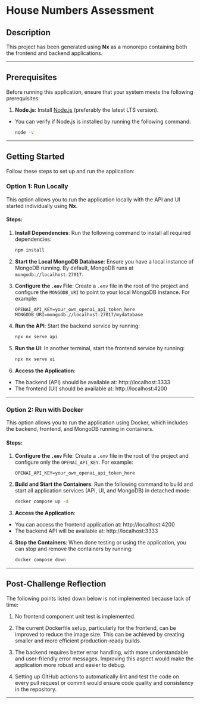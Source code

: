 # House Numbers Assessment

## Description
This project has been generated using **Nx** as a monorepo containing both the frontend and backend applications.

---

## Prerequisites
Before running this application, ensure that your system meets the following prerequisites:
1. **Node.js**: Install [Node.js](https://nodejs.org/) (preferably the latest LTS version).
  - You can verify if Node.js is installed by running the following command:
    ```bash
    node -v
    ```

---

## Getting Started

Follow these steps to set up and run the application:

### **Option 1: Run Locally**

This option allows you to run the application locally with the API and UI started individually using **Nx**.

#### **Steps**:
1. **Install Dependencies**:
   Run the following command to install all required dependencies:
   ```bash
   npm install
   ```

2. **Start the Local MongoDB Database**:
   Ensure you have a local instance of MongoDB running. By default, MongoDB runs at `mongodb://localhost:27017`.

3. **Configure the `.env` File**:
   Create a `.env` file in the root of the project and configure the `MONGODB_URI` to point to your local MongoDB instance. For example:

   ```env
   OPENAI_API_KEY=your_own_openai_api_token_here
   MONGODB_URI=mongodb://localhost:27017/mydatabase
   ```

4. **Run the API**:
   Start the backend service by running:
   ```bash
   npx nx serve api
   ```

5. **Run the UI**:
   In another terminal, start the frontend service by running:
   ```bash
   npx nx serve ui
   ```

6. **Access the Application**:
  - The backend (API) should be available at: http://localhost:3333
  - The frontend (UI) should be available at: http://localhost:4200

---

### **Option 2: Run with Docker**

This option allows you to run the application using Docker, which includes the backend, frontend, and MongoDB running in containers.

#### **Steps**:

1. **Configure the `.env` File**:
   Create a `.env` file in the root of the project and configure only the `OPENAI_API_KEY`. For example:

   ```env
   OPENAI_API_KEY=your_own_openai_api_token_here
   ```
   
2. **Build and Start the Containers**:
   Run the following command to build and start all application services (API, UI, and MongoDB) in detached mode:
   ```bash
   docker compose up -d
   ```

3. **Access the Application**:
  - You can access the frontend application at: http://localhost:4200
  - The backend API will be available at: http://localhost:3333

4. **Stop the Containers**:
   When done testing or using the application, you can stop and remove the containers by running:
   ```bash
   docker compose down
   ```

---

## Post-Challenge Reflection

The following points listed down below is not implemented because lack of time:

1. No frontend component unit test is implemented.

2. The current Dockerfile setup, particularly for the frontend, can be improved to reduce the image size. This can be achieved by creating smaller and more efficient production-ready builds.

3. The backend requires better error handling, with more understandable and user-friendly error messages. Improving this aspect would make the application more robust and easier to debug.

4. Setting up GitHub actions to automatically lint and test the code on every pull request or commit would ensure code quality and consistency in the repository.

---
